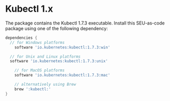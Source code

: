 # Kubectl 1.x

The package contains the Kubectl 1.7.3 executable. Install this SEU-as-code
package using one of the following dependency:

```groovy
dependencies {
  // for Windows platforms
	software 'io.kubernetes:kubectl:1.7.3:win'

  // for Unix and Linux platforms
  software 'io.kubernetes:kubectl:1.7.3:unix'

	// for MacOS platforms
	software 'io.kubernetes:kubectl:1.7.3:mac'

	// alternatively using Brew
	brew ':kubectl:'
}
```
